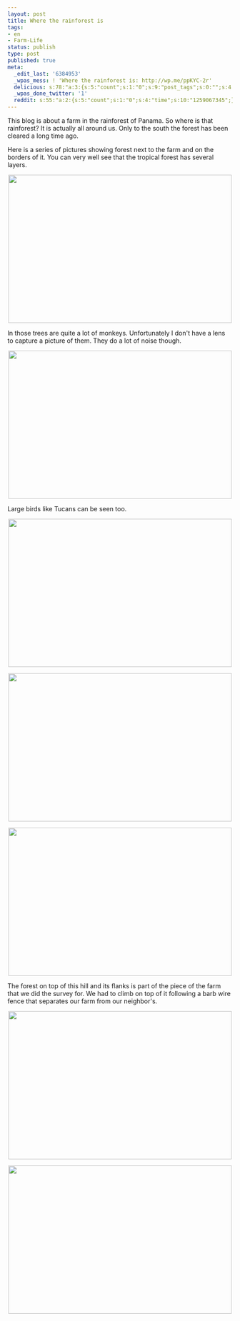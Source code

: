 ```yaml
---
layout: post
title: Where the rainforest is
tags:
- en
- Farm-Life
status: publish
type: post
published: true
meta:
  _edit_last: '6384953'
  _wpas_mess: ! 'Where the rainforest is: http://wp.me/ppKYC-2r'
  delicious: s:78:"a:3:{s:5:"count";s:1:"0";s:9:"post_tags";s:0:"";s:4:"time";s:10:"1259067343";}";
  _wpas_done_twitter: '1'
  reddit: s:55:"a:2:{s:5:"count";s:1:"0";s:4:"time";s:10:"1259067345";}";
---
```

This blog is about a farm in the rainforest of Panama. So where is that rainforest? It is actually all around us. Only to the south the forest has been cleared a long time ago.

Here is a series of pictures showing forest next to the farm and on the borders of it. You can very well see that the tropical forest has several layers.

<a href="http://www.flickr.com/photos/34665899@N00/4027153068" title="View '' on Flickr.com"><div style="text-align:center;"><img src="http://farm3.static.flickr.com/2678/4027153068_97db58aed9.jpg" alt="" border="0" width="500" height="332" /></div></a>

In those trees are quite a lot of monkeys. Unfortunately I don't have a lens to capture a picture of them. They do a lot of noise though.

<a href="http://www.flickr.com/photos/34665899@N00/4026403059" title="View '' on Flickr.com"><div style="text-align:center;"><img src="http://farm4.static.flickr.com/3091/4026403059_eeba21e6e0.jpg" alt="" border="0" width="500" height="332" /></div></a>

Large birds like Tucans can be seen too.

<a href="http://www.flickr.com/photos/34665899@N00/4027158226" title="View '' on Flickr.com"><div style="text-align:center;"><img src="http://farm3.static.flickr.com/2788/4027158226_8e0f035fae.jpg" alt="" border="0" width="500" height="332" /></div></a>

<a href="http://www.flickr.com/photos/34665899@N00/4027158606" title="View '' on Flickr.com"><div style="text-align:center;"><img src="http://farm4.static.flickr.com/3494/4027158606_7c71a1fc0f.jpg" alt="" border="0" width="500" height="332" /></div></a>

<a href="http://www.flickr.com/photos/34665899@N00/4026406793" title="View '' on Flickr.com"><div style="text-align:center;"><img src="http://farm3.static.flickr.com/2760/4026406793_767aee4be1.jpg" alt="" border="0" width="500" height="332" /></div></a>

The forest on top of this hill and its flanks is part of the piece of the farm that we did the survey for. We had to climb on top of it following a barb wire fence that separates our farm from our neighbor's.

<a href="http://www.flickr.com/photos/34665899@N00/4027161828" title="View '' on Flickr.com"><div style="text-align:center;"><img src="http://farm3.static.flickr.com/2592/4027161828_6f5352be3b.jpg" alt="" border="0" width="500" height="332" /></div></a>

<a href="http://www.flickr.com/photos/34665899@N00/4027166814" title="View '' on Flickr.com"><div style="text-align:center;"><img src="http://farm3.static.flickr.com/2539/4027166814_46dd67e237.jpg" alt="" border="0" width="500" height="332" /></div></a>
